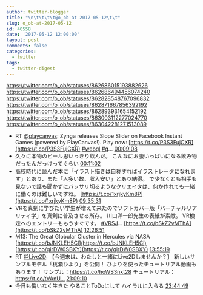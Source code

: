 ```yaml
---
author: twitter-blogger
title: "\n\t\t\t\t@o_ob at 2017-05-12\t\t"
slug: o_ob-at-2017-05-12
id: 40558
date: '2017-05-12 12:00:00'
layout: post
comments: false
categories:
  - twitter
tags:
  - twitter-digest
---
```


https://twitter.com/o_ob/statuses/862686015193882626 https://twitter.com/o_ob/statuses/862686494456074240 https://twitter.com/o_ob/statuses/862828548767096832 https://twitter.com/o_ob/statuses/862871667856392192 https://twitter.com/o_ob/statuses/862893931654152192 https://twitter.com/o_ob/statuses/863003112277024770 https://twitter.com/o_ob/statuses/863042281271513089  

*   RT [@playcanvas](https://twitter.com/playcanvas): Zynga releases Slope Slider on Facebook Instant Games (powered by PlayCanvas!). Play now: [https://t.co/P3S3FujCXR](https://t.co/P3S3FujCXR) [#webgl](https://twitter.com/search?q=%23webgl&src=hash) [#g](https://twitter.com/search?q=%23g&src=hash)… [00:09:08](https://twitter.com/o_ob/statuses/862686015193882626)
*   久々に本物のビール思いっきり飲んだ。 こんなにお腹いっぱいになる飲み物だったんだっけってぐらい [00:11:02](https://twitter.com/o_ob/statuses/862686494456074240)
*   高校時代に読んだ本に「イラスト描きは自称すればイラストレータになれます」とあり、また「人多い故、収入安い」とあり納得。 で少なくとも相手も見ないで話も聞かずにバッサリ切るようなクリエイタは、何か作れても一緒に働くのは難しいですね。 [https://t.co/1xrjkyKm8P](https://t.co/1xrjkyKm8P) [09:35:31](https://twitter.com/o_ob/statuses/862828548767096832)
*   VRを真剣に学びたい学生が増えて来たのでソフトカバー版「バーチャルリアリティ学」を真剣に普及させる所存。 川口洋一郎先生の表紙が素敵。 VR検定へのエントリーももうすぐです。 [#VRSJ](https://twitter.com/search?q=%23VRSJ&src=hash)… [https://t.co/bSkZ2vMThA](https://t.co/bSkZ2vMThA) [12:26:51](https://twitter.com/o_ob/statuses/862871667856392192)
*   M13: The Great Globular Cluster in Hercules via NASA [https://t.co/bJNKLEH5Cl](https://t.co/bJNKLEH5Cl) [https://t.co/qirDW0SBXY](https://t.co/qirDW0SBXY) [13:55:19](https://twitter.com/o_ob/statuses/862893931654152192)
*   RT [@Live2D](https://twitter.com/Live2D): 【今週末は、わたしと一緒にLive2Dしませんか？】 新しいサンプルモデル「桃瀬ひより」を公開！ ひよりを使ったチュートリアル動画もあります！ サンプル：https://t.co/hoWS3nxt28 チュートリアル：https://t.co/tVAnU… [21:09:10](https://twitter.com/o_ob/statuses/863003112277024770)
*   今日も悔いなく生きた やることToDoにして ハイラルに入らる [23:44:49](https://twitter.com/o_ob/statuses/863042281271513089)